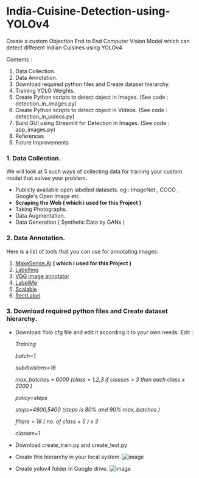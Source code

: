 # India-Cuisine-Detection-using-YOLOv4
Create a custom Objection End to End Computer Vision Model which can detect different Indian Cuisines using YOLOv4 

Contents :
1. Data Collection.
2. Data Annotation.
3. Download required python files and Create dataset hierarchy. 
4. Training YOLO Weights.
5. Create Python scripts to detect object in Images. (See code : detection_in_images.py)
6. Create Python scripts to detect object in Videos. (See code : detection_in_videos.py)  
7. Build GUI using Streamlit for Detection in Images. (See code : app_images.py)
8. References  
9. Future Improvements 

### 1. Data Collection.

We will look at 5 such ways of collecting data for training your custom model that solves your problem.

- Publicly available open labelled datasets.
eg : ImageNet , COCO , Google's Open Image etc.
- **Scraping the Web ( which i used for this Project )**
- Taking Photographs.
- Data Augmentation.
- Data Generation ( Synthetic Data by GANs )

### 2. Data Annotation.
Here is a list of tools that you can use for annotating images:

1.  [MakeSense.AI](https://www.makesense.ai/)  **( which i used for this Project )**
2.  [LabelImg](https://github.com/tzutalin/labelImg)
3.  [VGG image annotator](https://gitlab.com/vgg/via)
4.  [LabelMe](http://labelme.csail.mit.edu/Release3.0/)
5.  [Scalable](https://scalabel.ai/)
6.  [RectLabel](https://rectlabel.com/)

### 3. Download required python files and Create dataset hierarchy. 


- Download Yolo cfg file and edit it according it to your own needs.
Edit : 

	*Training*
	
	*batch=1*
  
	*subdivisions=16*
  
	*max_batches = 6000 (class = 1,2,3 if classes > 3 then each class  x 2000 )*
  
	*policy=steps*
  
	*steps=4800,5400 (steps is 80% and 90% max_batches )*
  
	*filters = 18 ( no. of class + 5 ) x 3*
  
	*classes=1*

- Download create_train.py and create_test.py
- Create this hierarchy in your local system.
![image](https://user-images.githubusercontent.com/86966248/197758148-31415571-a89b-4fd4-93f9-8f3888a42657.png)


-  Create yolov4 folder in Google drive.
![image](https://user-images.githubusercontent.com/86966248/197758073-377772ae-66e7-49af-9791-c059d1ee3a22.png)
